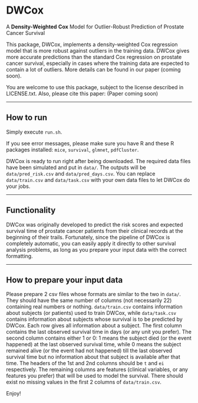 # DWCox
A __**D**__**ensity-**__**W**__**eighted** __**Cox**__ Model for Outlier-Robust Prediction of Prostate Cancer Survival

This package, DWCox, implements a density-weighted Cox regression model that is more robust against outliers in the training data. DWCox gives more accurate predictions than the standard Cox regression on prostate cancer survival, especially in cases where the training data are expected to contain a lot of outliers. More details can be found in our paper (coming soon).

You are welcome to use this package, subject to the license described in LICENSE.txt. Also, please cite this paper:
(Paper coming soon)

-----------------------------------------------------------------

## How to run

Simply execute `run.sh`.

If you see error messages, please make sure you have R and these R packages installed: `mice`, `survival`, `glmnet`, `pdfCluster`. 

DWCox is ready to run right after being downloaded. The required data files have been simulated and put in `data/`. The outputs will be `data/pred_risk.csv` and `data/pred_days.csv`. You can replace `data/train.csv` and `data/task.csv` with your own data files to let DWCox do your jobs.

-----------------------------------------------------------------

## Functionality

DWCox was originally developed to predict the risk scores and expected survival time of prostate cancer patients from their clinical records at the beginning of their trails. Fortunately, since the pipeline of DWCox is completely automatic, you can easily apply it directly to other survival analysis problems, as long as you prepare your input data with the correct formatting.

-----------------------------------------------------------------

## How to prepare your input data

Please prepare 2 csv files whose formats are similar to the two in `data/`. They should have the same number of columns (not necessarily 22) containing real numbers or nothing. `data/train.csv` contains information about subjects (or patients) used to train DWCox, while `data/task.csv` contains information about subjects whose survival is to be predicted by DWCox. Each row gives all information about a subject. The first column contains the last observed survival time in days (or any unit you prefer). The second column contains either 1 or 0: 1 means the subject died (or the event happened) at the last observed survival time, while 0 means the subject remained alive (or the event had not happened) till the last observed survival time but no information about that subject is available after that time. The headers of the 1st and 2nd columns should be `t` and `ei` respectively. The remaining columns are features (clinical variables, or any features you prefer) that will be used to model the survival. There should exist no missing values in the first 2 columns of `data/train.csv`.

Enjoy!
